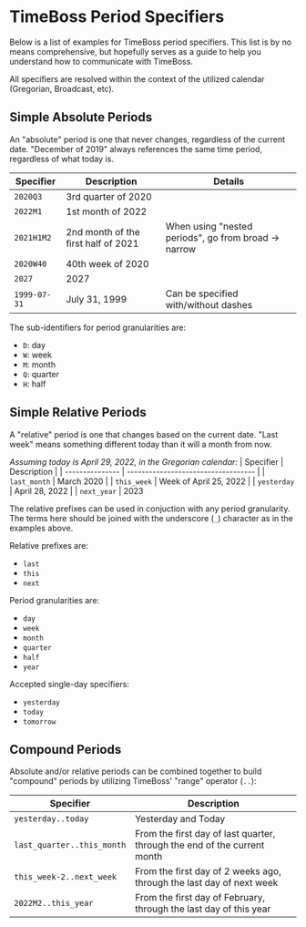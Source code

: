 # TimeBoss Period Specifiers
Below is a list of examples for TimeBoss period specifiers. This list is by no means comprehensive, but hopefully serves as a guide to help
you understand how to communicate with TimeBoss.

All specifiers are resolved within the context of the utilized calendar (Gregorian, Broadcast, etc).

## Simple Absolute Periods
An "absolute" period is one that never changes, regardless of the current date. "December of 2019" always references the same time period,
regardless of what today is.

| Specifier       | Description                         | Details                                              |
| --------------- | ----------------------------------- | ---------------------------------------------------- |
| `2020Q3`        | 3rd quarter of 2020                 |                                                      |
| `2022M1`        | 1st month of 2022                   |                                                      |
| `2021H1M2`      | 2nd month of the first half of 2021 | When using "nested periods", go from broad -> narrow |
| `2020W40`       | 40th week of 2020                   |                                                      |
| `2027`          | 2027                                |                                                      |
| `1999-07-31`    | July 31, 1999                       | Can be specified with/without dashes                 |

The sub-identifiers for period granularities are:
- `D`: day
- `W`: week
- `M`: month
- `Q`: quarter
- `H`: half

## Simple Relative Periods
A "relative" period is one that changes based on the current date. "Last week" means something different today than it will a month from now.

_Assuming today is April 29, 2022, in the Gregorian calendar:_
| Specifier       | Description                         |
| --------------- | ----------------------------------- |
| `last_month`    | March 2020                          |
| `this_week`     | Week of April 25, 2022              |
| `yesterday`     | April 28, 2022                      |
| `next_year`     | 2023                                

The relative prefixes can be used in conjuction with any period granularity. The terms here should be joined with the underscore (`_`) character as in the examples above.

Relative prefixes are:
- `last`
- `this`
- `next`

Period granularities are:
- `day`
- `week`
- `month`
- `quarter`
- `half`
- `year`

Accepted single-day specifiers:
- `yesterday`
- `today`
- `tomorrow`

## Compound Periods
Absolute and/or relative periods can be combined together to build "compound" periods by utilizing TimeBoss' "range" operator (`..`):

| Specifier                  | Description                                                              |
| -------------------------- | ------------------------------------------------------------------------ |
| `yesterday..today`         | Yesterday and Today                                                      |
| `last_quarter..this_month` | From the first day of last quarter, through the end of the current month |
| `this_week-2..next_week`   | From the first day of 2 weeks ago, through the last day of next week     |
| `2022M2..this_year`        | From the first day of February, through the last day of this year        |
